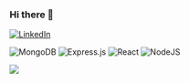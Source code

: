 ### Hi there 👋
[![LinkedIn](https://img.shields.io/badge/LinkedIn-%230077B5.svg?logo=linkedin&logoColor=white)](https://linkedin.com/in/Zach-Briggs) 

![MongoDB](https://img.shields.io/badge/MongoDB-%234ea94b.svg?style=for-the-badge&logo=mongodb&logoColor=white) ![Express.js](https://img.shields.io/badge/express.js-%23404d59.svg?style=for-the-badge&logo=express&logoColor=%2361DAFB) ![React](https://img.shields.io/badge/react-%2320232a.svg?style=for-the-badge&logo=react&logoColor=%2361DAFB) ![NodeJS](https://img.shields.io/badge/node.js-6DA55F?style=for-the-badge&logo=node.js&logoColor=white)

![](https://github-readme-stats.vercel.app/api/top-langs/?username=zackkb&theme=dark&hide_border=false&include_all_commits=false&count_private=false&layout=compact)
